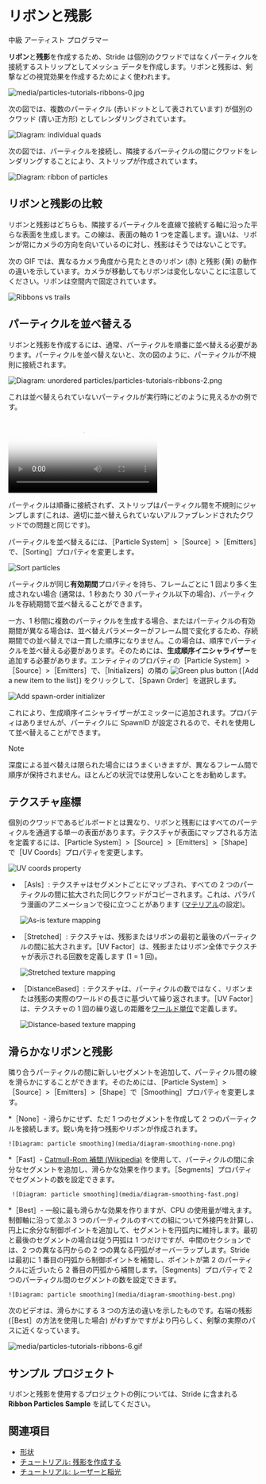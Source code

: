 # リボンと残影

<span class="label label-doc-level">中級</span>
<span class="label label-doc-audience">アーティスト</span>
<span class="label label-doc-audience">プログラマー</span>

**リボン**と**残影**を作成するため、Stride は個別のクワッドではなくパーティクルを接続するストリップとしてメッシュ データを作成します。リボンと残影は、剣撃などの視覚効果を作成するためによく使われます。

![media/particles-tutorials-ribbons-0.jpg](media/ribbons-and-trails.jpg)

次の図では、複数のパーティクル (赤いドットとして表されています) が個別のクワッド (青い正方形) としてレンダリングされています。

![Diagram: individual quads](media/particles-diagram-quads.png)

次の図では、パーティクルを接続し、隣接するパーティクルの間にクワッドをレンダリングすることにより、ストリップが作成されています。

![Diagram: ribbon of particles](media/particles-diagram-strip.png)

## リボンと残影の比較

リボンと残影はどちらも、隣接するパーティクルを直線で接続する軸に沿った平らな表面を生成します。この線は、表面の軸の 1 つを定義します。違いは、リボンが常にカメラの方向を向いているのに対し、残影はそうではないことです。

次の GIF では、異なるカメラ角度から見たときのリボン (赤) と残影 (黄) の動作の違いを示しています。カメラが移動してもリボンは変化しないことに注意してください。リボンは空間内で固定されています。

![Ribbons vs trails](media/ribbons-vs-trails.gif)

## パーティクルを並べ替える

リボンと残影を作成するには、通常、パーティクルを順番に並べ替える必要があります。パーティクルを並べ替えないと、次の図のように、パーティクルが不規則に接続されます。

![Diagram: unordered particles/particles-tutorials-ribbons-2.png](media/particles-diagram-unordered.png)

これは並べ替えられていないパーティクルが実行時にどのように見えるかの例です。

<p>
<video autoplay loop class="responsive-video" poster="tutorials/media/sword-slash-2.jpg">
   <source src="tutorials/media/sword-slash-2.mp4" type="video/mp4">
</video>
</p>

パーティクルは順番に接続されず、ストリップはパーティクル間を不規則にジャンプします(これは、適切に並べ替えられていないアルファブレンドされたクワッドでの問題と同じです)。

パーティクルを並べ替えるには、［Particle System］>［Source］>［Emitters］で、［Sorting］プロパティを変更します。

![Sort particles](tutorials/media/sort-by-order.png)

パーティクルが同じ**有効期間**プロパティを持ち、フレームごとに 1 回より多く生成されない場合 (通常は、1 秒あたり 30 パーティクル以下の場合)、パーティクルを存続期間で並べ替えることができます。

一方、1 秒間に複数のパーティクルを生成する場合、またはパーティクルの有効期間が異なる場合は、並べ替えパラメーターがフレーム間で変化するため、存続期間での並べ替えでは一貫した順序になりません。この場合は、順序でパーティクルを並べ替える必要があります。そのためには、**生成順序イニシャライザー**を追加する必要があります。エンティティのプロパティの［Particle System］>［Source］>［Emitters］で、［Initializers］の隣の ![Green plus button](~/manual/game-studio/media/green-plus-icon.png) (［Add a new item to the list］) をクリックして、［Spawn Order］を選択します。

![Add spawn-order initializer](tutorials/media/add-spawn-order-initializer.png)

これにより、生成順序イニシャライザーがエミッターに追加されます。プロパティはありませんが、パーティクルに SpawnID が設定されるので、それを使用して並べ替えることができます。

>[!NOTE]
>深度による並べ替えは限られた場合にはうまくいきますが、異なるフレーム間で順序が保持されません。ほとんどの状況では使用しないことをお勧めします。

## テクスチャ座標

個別のクワッドであるビルボードとは異なり、リボンと残影にはすべてのパーティクルを通過する単一の表面があります。テクスチャが表面にマップされる方法を定義するには、［Particle System］>［Source］>［Emitters］>［Shape］で［UV Coords］プロパティを変更します。

![UV coords property](media/uv-coords.png)

 - ［AsIs］: テクスチャはセグメントごとにマップされ、すべての 2 つのパーティクルの間に拡大された同じクワッドがコピーされます。これは、パラパラ漫画のアニメーションで役に立つことがあります ([マテリアル](materials.md)の設定)。

    ![As-is texture mapping](media/particles-diagram-asis.png)

 - ［Stretched］: テクスチャは、残影またはリボンの最初と最後のパーティクルの間に拡大されます。［UV Factor］は、残影またはリボン全体でテクスチャが表示される回数を定義します (1 = 1 回)。

     ![Stretched texture mapping](media/particles-diagram-stretched.png)

 - ［DistanceBased］: テクスチャは、パーティクルの数ではなく、リボンまたは残影の実際のワールドの長さに基づいて繰り返されます。［UV Factor］は、テクスチャの 1 回の繰り返しの距離を[ワールド単位](../game-studio/world-units.md)で定義します。

     ![Distance-based texture mapping](media/particles-diagram-distancebased.png)

## 滑らかなリボンと残影

隣り合うパーティクルの間に新しいセグメントを追加して、パーティクル間の線を滑らかにすることができます。そのためには、［Particle System］>［Source］>［Emitters］>［Shape］で［Smoothing］プロパティを変更します。

 *［None］- 滑らかにせず、ただ 1 つのセグメントを作成して 2 つのパーティクルを接続します。鋭い角を持つ残影やリボンが作成されます。

    ![Diagram: particle smoothing](media/diagram-smoothing-none.png)

 *［Fast］- [Catmull-Rom 補間 (Wikipedia)](https://en.wikipedia.org/wiki/Centripetal_Catmull%E2%80%93Rom_spline) を使用して、パーティクルの間に余分なセグメントを追加し、滑らかな効果を作ります。［Segments］プロパティでセグメントの数を設定できます。

     ![Diagram: particle smoothing](media/diagram-smoothing-fast.png)

 *［Best］- 一般に最も滑らかな効果を作りますが、CPU の使用量が増えます。制御軸に沿って並ぶ 3 つのパーティクルのすべての組について外接円を計算し、円上に余分な制御ポイントを追加して、セグメントを円弧内に維持します。最初と最後のセグメントの場合は従う円弧は 1 つだけですが、中間のセクションでは、2 つの異なる円からの 2 つの異なる円弧がオーバーラップします。Stride は最初に 1 番目の円弧から制御ポイントを補間し、ポイントが第 2 のパーティクルに近づいたら 2 番目の円弧から補間します。［Segments］プロパティで 2 つのパーティクル間のセグメントの数を設定できます。

    ![Diagram: particle smoothing](media/diagram-smoothing-best.png)

次のビデオは、滑らかにする 3 つの方法の違いを示したものです。右端の残影 (［Best］の方法を使用した場合) がわずかですがより円らしく、剣撃の実際のパスに近くなっています。

![media/particles-tutorials-ribbons-6.gif](media/smoothing-comparison.gif)

## サンプル プロジェクト

リボンと残影を使用するプロジェクトの例については、Stride に含まれる **Ribbon Particles Sample** を試してください。

## 関連項目

* [形状](shapes.md)
* [チュートリアル: 残影を作成する](tutorials/create-a-trail.md)
* [チュートリアル: レーザーと稲光](tutorials/lasers-and-lightning.md)
